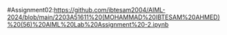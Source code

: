 #Assignment02:https://github.com/ibtesam2004/AIML-2024/blob/main/2203A51611%20(MOHAMMAD%20IBTESAM%20AHMED)%20(56)%20AIML%20Lab%20Assignment%20-2.ipynb
